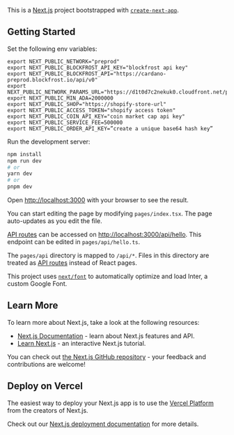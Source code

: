 This is a [Next.js](https://nextjs.org/) project bootstrapped with [`create-next-app`](https://github.com/vercel/next.js/tree/canary/packages/create-next-app).

## Getting Started
Set the following env variables:
```
export NEXT_PUBLIC_NETWORK="preprod"
export NEXT_PUBLIC_BLOCKFROST_API_KEY="blockfrost api key"
export NEXT_PUBLIC_BLOCKFROST_API="https://cardano-preprod.blockfrost.io/api/v0"
export NEXT_PUBLIC_NETWORK_PARAMS_URL="https://d1t0d7c2nekuk0.cloudfront.net/preprod.json"
export NEXT_PUBLIC_MIN_ADA=2000000
export NEXT_PUBLIC_SHOP="https://shopify-store-url"
export NEXT_PUBLIC_ACCESS_TOKEN="shopify access token"
export NEXT_PUBLIC_COIN_API_KEY="coin market cap api key"
export NEXT_PUBLIC_SERVICE_FEE=500000
export NEXT_PUBLIC_ORDER_API_KEY=”create a unique base64 hash key”
```

Run the development server:

```bash
npm install
npm run dev
# or
yarn dev
# or
pnpm dev
```

Open [http://localhost:3000](http://localhost:3000) with your browser to see the result.

You can start editing the page by modifying `pages/index.tsx`. The page auto-updates as you edit the file.

[API routes](https://nextjs.org/docs/api-routes/introduction) can be accessed on [http://localhost:3000/api/hello](http://localhost:3000/api/hello). This endpoint can be edited in `pages/api/hello.ts`.

The `pages/api` directory is mapped to `/api/*`. Files in this directory are treated as [API routes](https://nextjs.org/docs/api-routes/introduction) instead of React pages.

This project uses [`next/font`](https://nextjs.org/docs/basic-features/font-optimization) to automatically optimize and load Inter, a custom Google Font.

## Learn More

To learn more about Next.js, take a look at the following resources:

- [Next.js Documentation](https://nextjs.org/docs) - learn about Next.js features and API.
- [Learn Next.js](https://nextjs.org/learn) - an interactive Next.js tutorial.

You can check out [the Next.js GitHub repository](https://github.com/vercel/next.js/) - your feedback and contributions are welcome!

## Deploy on Vercel

The easiest way to deploy your Next.js app is to use the [Vercel Platform](https://vercel.com/new?utm_medium=default-template&filter=next.js&utm_source=create-next-app&utm_campaign=create-next-app-readme) from the creators of Next.js.

Check out our [Next.js deployment documentation](https://nextjs.org/docs/deployment) for more details.
